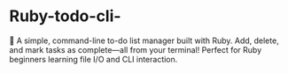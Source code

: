 # Ruby-todo-cli-
📝 A simple, command-line to-do list manager built with Ruby. Add, delete, and mark tasks as complete—all from your terminal! Perfect for Ruby beginners learning file I/O and CLI interaction.
